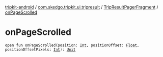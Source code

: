 [tripkit-android](../../index.md) / [com.skedgo.tripkit.ui.tripresult](../index.md) / [TripResultPagerFragment](index.md) / [onPageScrolled](./on-page-scrolled.md)

# onPageScrolled

`open fun onPageScrolled(position: `[`Int`](https://kotlinlang.org/api/latest/jvm/stdlib/kotlin/-int/index.html)`, positionOffset: `[`Float`](https://kotlinlang.org/api/latest/jvm/stdlib/kotlin/-float/index.html)`, positionOffsetPixels: `[`Int`](https://kotlinlang.org/api/latest/jvm/stdlib/kotlin/-int/index.html)`): `[`Unit`](https://kotlinlang.org/api/latest/jvm/stdlib/kotlin/-unit/index.html)